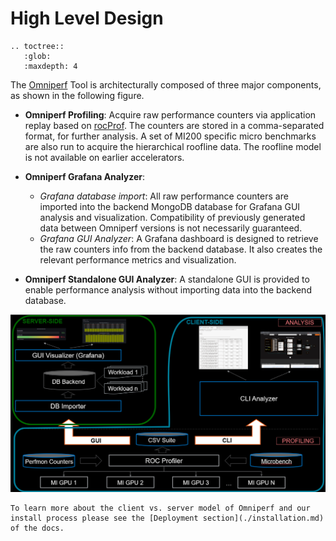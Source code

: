 # High Level Design

```eval_rst
.. toctree::
   :glob:
   :maxdepth: 4
```

The [Omniperf](https://github.com/ROCm/omniperf) Tool is architecturally composed of three major components, as shown in the following figure.

- **Omniperf Profiling**: Acquire raw performance counters via application replay based on [rocProf](https://rocm.docs.amd.com/projects/rocprofiler/en/latest/rocprof.html). The counters are stored in a comma-separated format, for further analysis. A set of MI200 specific micro benchmarks are also run to acquire the hierarchical roofline data. The roofline model is not available on earlier accelerators.

- **Omniperf Grafana Analyzer**: 
  - *Grafana database import*: All raw performance counters are imported into the backend MongoDB database for Grafana GUI analysis and visualization. Compatibility of previously generated data between Omniperf versions is not necessarily guaranteed.
  - *Grafana GUI Analyzer*: A Grafana dashboard is designed to retrieve the raw counters info from the backend database. It also creates the relevant performance metrics and visualization.
- **Omniperf Standalone GUI Analyzer**: A standalone GUI is provided to enable performance analysis without importing data into the backend database.

![Omniperf Architectural Diagram](images/omniperf_server_vs_client_install.png)

```{note}
To learn more about the client vs. server model of Omniperf and our install process please see the [Deployment section](./installation.md) of the docs.
```
